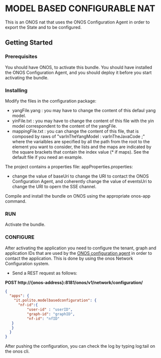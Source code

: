 # MODEL BASED CONFIGURABLE NAT

This is an ONOS nat that uses the ONOS Configuration Agent in order to export the State and to be configured.

## Getting Started

### Prerequisites

You should have ONOS, to activate this bundle. You should have installed the ONOS Configuration Agent, and you should deploy it before you start activating the bundle.

### Installing

Modify the files in the configuration package:
- yangFile.yang : you may have to change the content of this defaul yang model.
- yinFile.txt : you may have to change the content of this file with the yin model correspondent to the content of the yangFile.
- mappingFile.txt : you can change the content of this file, that is composed by raws of "varInTheYangModel : varInTheJavaCode ;" where the varialbles are specified by all the path from the root to the element you want to consider, the lists and the maps are indicated by the square brackets that contain the index value (* if maps). See the default file if you need an example.

The project contains a properties file: appProperties.properties:
- change the value of baseUri to change the URI to contact the ONOS Configuration Agent, and coherently change the value of eventsUri to change the URI to opern the SSE channel.

Compile and install the bundle on ONOS using the appropriate onos-app command.

### RUN

Activate the bundle.

### CONFIGURE
After activating the application you need to configure the tenant, graph and application IDs that are used by the [ONOS configuration agent](https://github.com/netgroup-polito/onos-configuration-agent/blob/master/README.md) in order to contact the application.
This is done by using the onos Network Configuration system.

- Send a REST request as follows:

**POST http://{onos-address}:8181/onos/v1/network/configuration/**

```json
{
  "apps": {
    "it.polito.modelbasedconfiguration": {
      "nf-id":{
          "user-id" : "userID",
          "graph-id": "graphID",
          "nf-id": "nfID"
   } 
   }
  }
}
```

After pushing the configuration, you can check the log by typing log:tail on the onos cli.
